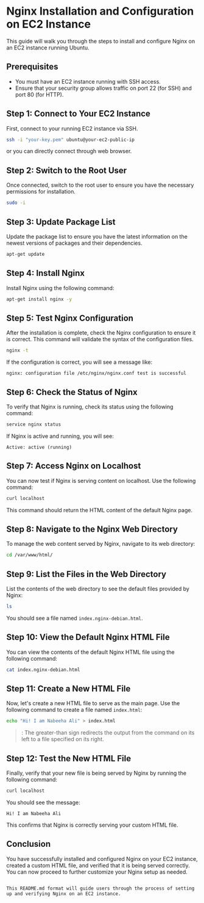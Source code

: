 # Nginx Installation and Configuration on EC2 Instance

This guide will walk you through the steps to install and configure Nginx on an EC2 instance running Ubuntu.

## Prerequisites
- You must have an EC2 instance running with SSH access.
- Ensure that your security group allows traffic on port 22 (for SSH) and port 80 (for HTTP).

## Step 1: Connect to Your EC2 Instance

First, connect to your running EC2 instance via SSH.

```bash
ssh -i "your-key.pem" ubuntu@your-ec2-public-ip
```

or you can directly connect through web browser.

## Step 2: Switch to the Root User

Once connected, switch to the root user to ensure you have the necessary permissions for installation.

```bash
sudo -i
```

## Step 3: Update Package List

Update the package list to ensure you have the latest information on the newest versions of packages and their dependencies.

```bash
apt-get update
```

## Step 4: Install Nginx

Install Nginx using the following command:

```bash
apt-get install nginx -y
```

## Step 5: Test Nginx Configuration

After the installation is complete, check the Nginx configuration to ensure it is correct. This command will validate the syntax of the configuration files.

```bash
nginx -t
```

If the configuration is correct, you will see a message like:

```plaintext
nginx: configuration file /etc/nginx/nginx.conf test is successful
```

## Step 6: Check the Status of Nginx

To verify that Nginx is running, check its status using the following command:

```bash
service nginx status
```

If Nginx is active and running, you will see:

```plaintext
Active: active (running)
```

## Step 7: Access Nginx on Localhost

You can now test if Nginx is serving content on localhost. Use the following command:

```bash
curl localhost
```

This command should return the HTML content of the default Nginx page.

## Step 8: Navigate to the Nginx Web Directory

To manage the web content served by Nginx, navigate to its web directory:

```bash
cd /var/www/html/
```

## Step 9: List the Files in the Web Directory

List the contents of the web directory to see the default files provided by Nginx:

```bash
ls
```

You should see a file named `index.nginx-debian.html`.

## Step 10: View the Default Nginx HTML File

You can view the contents of the default Nginx HTML file using the following command:

```bash
cat index.nginx-debian.html
```

## Step 11: Create a New HTML File

Now, let's create a new HTML file to serve as the main page. Use the following command to create a file named `index.html`:

```bash
echo "Hi! I am Nabeeha Ali" > index.html
```
>: The greater-than sign redirects the output from the command on its left to a file specified on its right.


## Step 12: Test the New HTML File

Finally, verify that your new file is being served by Nginx by running the following command:

```bash
curl localhost
```

You should see the message:

```plaintext
Hi! I am Nabeeha Ali
```

This confirms that Nginx is correctly serving your custom HTML file.

## Conclusion

You have successfully installed and configured Nginx on your EC2 instance, created a custom HTML file, and verified that it is being served correctly. You can now proceed to further customize your Nginx setup as needed.
```

This README.md format will guide users through the process of setting up and verifying Nginx on an EC2 instance.
